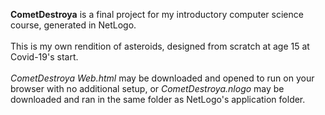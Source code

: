 **CometDestroya** is a final project for my introductory computer science course, generated in NetLogo. <br> <br>
This is my own rendition of asteroids, designed from scratch at age 15 at Covid-19's start.<br> <br>
*CometDestroya Web.html* may be downloaded and opened to run on your browser with no additional setup, or *CometDestroya.nlogo* may be downloaded and ran in the same folder as NetLogo's application folder.
